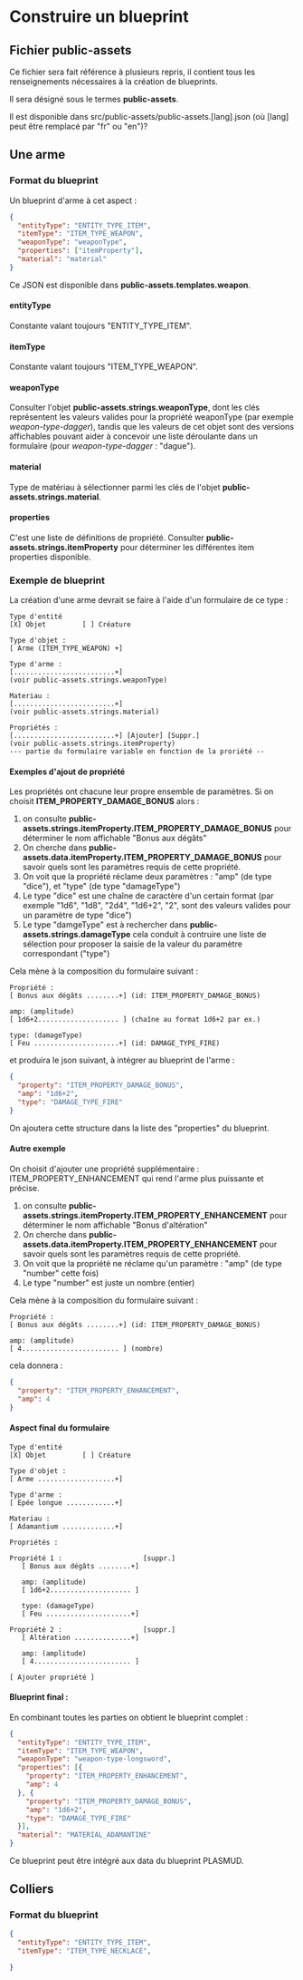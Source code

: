 # Construire un blueprint

## Fichier public-assets

Ce fichier sera fait référence à plusieurs repris, il contient tous
les renseignements nécessaires à la création de blueprints.

Il sera désigné sous le termes __public-assets__.

Il est disponible dans src/public-assets/public-assets.[lang].json (où [lang] peut être remplacé par "fr" ou "en")?

## Une arme

### Format du blueprint

Un blueprint d'arme à cet aspect :

```json
{
  "entityType": "ENTITY_TYPE_ITEM",
  "itemType": "ITEM_TYPE_WEAPON",
  "weaponType": "weaponType",
  "properties": ["itemProperty"],
  "material": "material"
}
```

Ce JSON est disponible dans __public-assets.templates.weapon__.

#### entityType
Constante valant toujours "ENTITY_TYPE_ITEM".

#### itemType
Constante valant toujours "ITEM_TYPE_WEAPON".

#### weaponType
Consulter l'objet __public-assets.strings.weaponType__, dont les clés représentent 
les valeurs valides pour la propriété weaponType (par exemple _weapon-type-dagger_), 
tandis que les valeurs de cet objet sont des versions
affichables pouvant aider à concevoir une liste déroulante dans un formulaire 
(pour _weapon-type-dagger_ : "dague"). 

#### material
Type de matériau à sélectionner parmi les clés de l'objet __public-assets.strings.material__.

#### properties
C'est une liste de définitions de propriété.
Consulter __public-assets.strings.itemProperty__ pour déterminer les différentes item properties 
disponible.

### Exemple de blueprint

La création d'une arme devrait se faire à l'aide d'un formulaire
de ce type :

```
Type d'entité
[X] Objet         [ ] Créature

Type d'objet :
[ Arme (ITEM_TYPE_WEAPON) +]

Type d'arme :
[.........................+] 
(voir public-assets.strings.weaponType)

Materiau :
[.........................+]
(voir public-assets.strings.material)

Propriétés :
[.........................+] [Ajouter] [Suppr.]
(voir public-assets.strings.itemProperty)
--- partie du formulaire variable en fonction de la proriété --
```

#### Exemples d'ajout de propriété

Les propriétés ont chacune leur propre ensemble de paramètres.
Si on choisit __ITEM_PROPERTY_DAMAGE_BONUS__ alors :
1) on consulte __public-assets.strings.itemProperty.ITEM_PROPERTY_DAMAGE_BONUS__ pour déterminer le nom affichable "Bonus aux dégâts"
2) On cherche dans __public-assets.data.itemProperty.ITEM_PROPERTY_DAMAGE_BONUS__ pour savoir quels sont les paramètres requis de cette propriété.
3) On voit que la propriété réclame deux paramètres : "amp" (de type "dice"), et "type" (de type "damageType")
4) Le type "dice" est une chaîne de caractère d'un certain format (par exemple "1d6", "1d8", "2d4", "1d6+2", "2", sont des valeurs valides pour un paramètre de type "dice")
5) Le type "damgeType" est à rechercher dans __public-assets.strings.damageType__ cela conduit à contruire une liste de sélection pour proposer la saisie de la valeur du paramètre correspondant ("type")

Cela mène à la composition du formulaire suivant :
```
Propriété :
[ Bonus aux dégâts ........+] (id: ITEM_PROPERTY_DAMAGE_BONUS)

amp: (amplitude)
[ 1d6+2.................... ] (chaîne au format 1d6+2 par ex.)

type: (damageType)
[ Feu .....................+] (id: DAMAGE_TYPE_FIRE)
```

et produira le json suivant, à intégrer au blueprint de l'arme :

```json
{
  "property": "ITEM_PROPERTY_DAMAGE_BONUS",
  "amp": "1d6+2",
  "type": "DAMAGE_TYPE_FIRE"
}
```

On ajoutera cette structure dans la liste des "properties" du blueprint.

#### Autre exemple

On choisit d'ajouter une propriété supplémentaire : ITEM_PROPERTY_ENHANCEMENT
qui rend l'arme plus puissante et précise.

1) on consulte __public-assets.strings.itemProperty.ITEM_PROPERTY_ENHANCEMENT__ pour déterminer le nom affichable "Bonus d'altération"
2) On cherche dans __public-assets.data.itemProperty.ITEM_PROPERTY_ENHANCEMENT__ pour savoir quels sont les paramètres requis de cette propriété.
3) On voit que la propriété ne réclame qu'un paramètre : "amp" (de type "number" cette fois)
4) Le type "number" est juste un nombre (entier)

Cela mène à la composition du formulaire suivant :
```
Propriété :
[ Bonus aux dégâts ........+] (id: ITEM_PROPERTY_DAMAGE_BONUS)

amp: (amplitude)
[ 4........................ ] (nombre)
```

cela donnera :
```json
{
  "property": "ITEM_PROPERTY_ENHANCEMENT",
  "amp": 4
}
```

#### Aspect final du formulaire

```
Type d'entité
[X] Objet         [ ] Créature

Type d'objet :
[ Arme ...................+]

Type d'arme :
[ Epée longue ............+] 

Materiau :
[ Adamantium .............+]

Propriétés :

Propriété 1 :                    [suppr.]
   [ Bonus aux dégâts ........+]

   amp: (amplitude)
   [ 1d6+2.................... ]

   type: (damageType)
   [ Feu .....................+]

Propriété 2 :                    [suppr.]
   [ Altération ..............+]

   amp: (amplitude)
   [ 4........................ ]

[ Ajouter propriété ]
```


#### Blueprint final :

En combinant toutes les parties on obtient le blueprint complet :

```json
{
  "entityType": "ENTITY_TYPE_ITEM",
  "itemType": "ITEM_TYPE_WEAPON",
  "weaponType": "weapon-type-longsword",
  "properties": [{
    "property": "ITEM_PROPERTY_ENHANCEMENT",
    "amp": 4
  }, {
    "property": "ITEM_PROPERTY_DAMAGE_BONUS",
    "amp": "1d6+2",
    "type": "DAMAGE_TYPE_FIRE"
  }],
  "material": "MATERIAL_ADAMANTINE"
}
```

Ce blueprint peut être intégré aux data du blueprint PLASMUD.


## Colliers

### Format du blueprint

```json
{
  "entityType": "ENTITY_TYPE_ITEM",
  "itemType": "ITEM_TYPE_NECKLACE",
  
}
```
